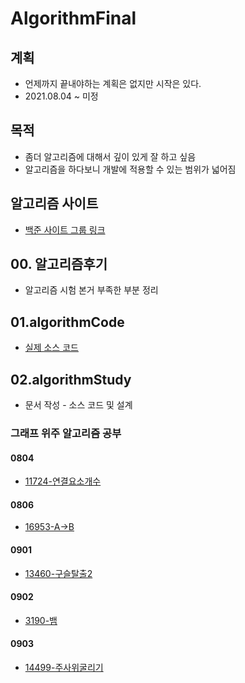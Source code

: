 # AlgorithmFinal  

## 계획   

- 언제까지 끝내야하는 계획은 없지만 시작은 있다.  
- 2021.08.04 ~ 미정  

## 목적  

- 좀더 알고리즘에 대해서 깊이 있게 잘 하고 싶음  
- 알고리즘을 하다보니 개발에 적용할 수 있는 범위가 넓어짐  

## 알고리즘 사이트  

-  [백준 사이트 그룹  링크](https://www.acmicpc.net/group/12038)

## 00. 알고리즘후기

- 알고리즘 시험 본거 부족한 부분 정리

## 01.algorithmCode

- [실제 소스 코드](./01.algorithmCode/algorithmCode)

## 02.algorithmStudy
- 문서 작성 - 소스 코드 및 설계
### 그래프 위주 알고리즘 공부  
#### 0804  
- [11724-연결요소개수](./02.algorithmStudy/0804/2021년08월04일_11724-연결요소의개수.md) 
#### 0806
- [16953-A->B](./02.algorithmStudy/0806/2021년08월06일_16953-A-B.md)
#### 0901
- [13460-구슬탈출2](./02.algorithmStudy/0901/01.13460-구슬탈출2/2021년09월01일_13460-구슬탈출2.md)
#### 0902
- [3190-뱀](./02.algorithmStudy/0902/01.3190-뱀/2021년09월02일_3190-뱀.md)
#### 0903
- [14499-주사위굴리기](./02.algorithmStudy/0903/2021년09월03일_14499주사위굴리기.md)
  
  





